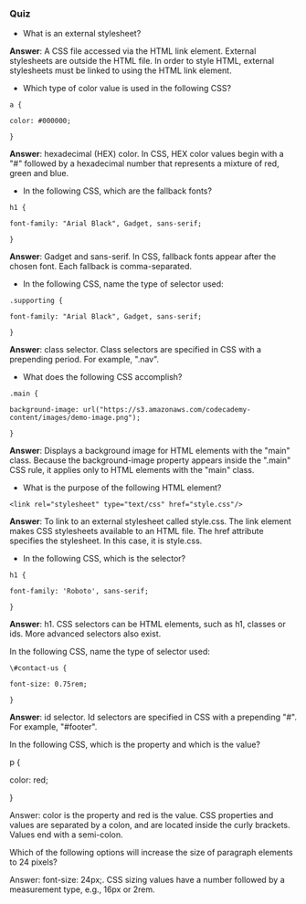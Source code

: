 ### Quiz

* What is an external stylesheet?

**Answer**: A CSS file accessed via the HTML link element. External stylesheets are outside the HTML file. In order to style HTML, external stylesheets must be linked to using the HTML link element.

* Which type of color value is used in the following CSS?

`a {`

`color: #000000;`

`}`

**Answer**: hexadecimal \(HEX\) color. In CSS, HEX color values begin with a "\#" followed by a hexadecimal number that represents a mixture of red, green and blue.

* In the following CSS, which are the fallback fonts?

`h1 {`

`font-family: "Arial Black", Gadget, sans-serif;`

`}`

**Answer**: Gadget and sans-serif. In CSS, fallback fonts appear after the chosen font. Each fallback is comma-separated.

* In the following CSS, name the type of selector used:

`.supporting {`

`font-family: "Arial Black", Gadget, sans-serif;`

`}`

**Answer**: class selector. Class selectors are specified in CSS with a prepending period. For example, ".nav".

* What does the following CSS accomplish?

`.main {`

`background-image: url("https://s3.amazonaws.com/codecademy-content/images/demo-image.png");`

`}`

**Answer**: Displays a background image for HTML elements with the "main" class. Because the background-image property appears inside the ".main" CSS rule, it applies only to HTML elements with the "main" class.

* What is the purpose of the following HTML element?

`<link rel="stylesheet" type="text/css" href="style.css"/>`

**Answer**: To link to an external stylesheet called style.css. The link element makes CSS stylesheets available to an HTML file. The href attribute specifies the stylesheet. In this case, it is style.css.

- In the following CSS, which is the selector?

```
h1 {

font-family: 'Roboto', sans-serif;

}
```

**Answer**: h1. CSS selectors can be HTML elements, such as h1, classes or ids. More advanced selectors also exist.

In the following CSS, name the type of selector used:

```
\#contact-us {

font-size: 0.75rem;

}
```

**Answer**: id selector. Id selectors are specified in CSS with a prepending "\#". For example, "\#footer".

In the following CSS, which is the property and which is the value?

p {

color: red;

}

Answer: color is the property and red is the value. CSS properties and values are separated by a colon, and are located inside the curly brackets. Values end with a semi-colon.

Which of the following options will increase the size of paragraph elements to 24 pixels?

Answer: font-size: 24px;. CSS sizing values have a number followed by a measurement type, e.g., 16px or 2rem.

